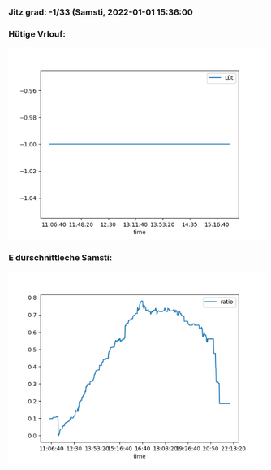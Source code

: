 ### Jitz grad: -1/33 (Samsti, 2022-01-01 15:36:00

### Hütige Vrlouf:
![Graph](Today.png)

### E durschnittleche Samsti:
![Graph](Samsti.png)
